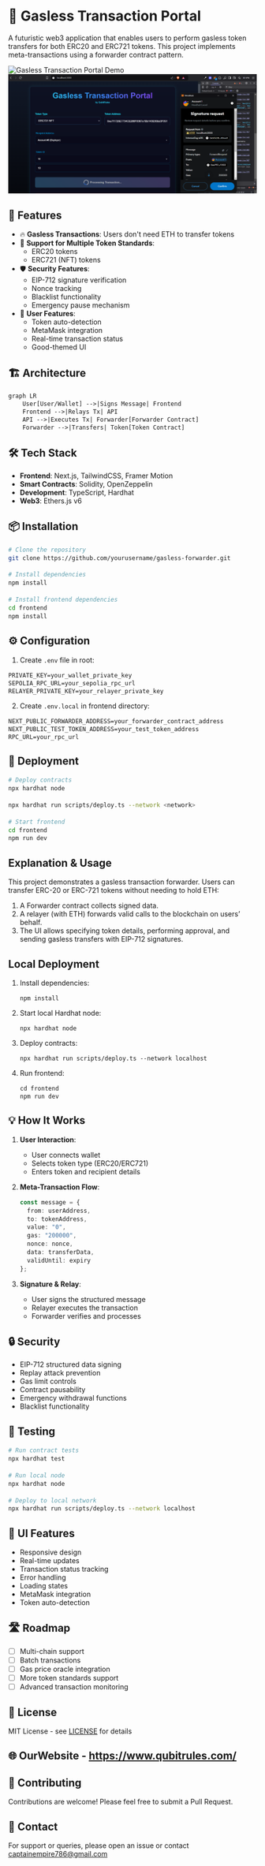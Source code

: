 # 🌟 Gasless Transaction Portal

A futuristic web3 application that enables users to perform gasless token transfers for both ERC20 and ERC721 tokens. This project implements meta-transactions using a forwarder contract pattern.

![Gasless Transaction Portal Demo](docs/demo.gif) ![Gasless Transaction Portal Image](docs/img.png)

## 🚀 Features

- 🔥 **Gasless Transactions**: Users don't need ETH to transfer tokens
- 🎨 **Support for Multiple Token Standards**:
  - ERC20 tokens
  - ERC721 (NFT) tokens
- 🛡️ **Security Features**:
  - EIP-712 signature verification
  - Nonce tracking
  - Blacklist functionality
  - Emergency pause mechanism
- 🎯 **User Features**:
  - Token auto-detection
  - MetaMask integration
  - Real-time transaction status
  - Good-themed UI

## 🏗️ Architecture

```mermaid
graph LR
    User[User/Wallet] -->|Signs Message| Frontend
    Frontend -->|Relays Tx| API
    API -->|Executes Tx| Forwarder[Forwarder Contract]
    Forwarder -->|Transfers| Token[Token Contract]
```

## 🛠️ Tech Stack

- **Frontend**: Next.js, TailwindCSS, Framer Motion
- **Smart Contracts**: Solidity, OpenZeppelin
- **Development**: TypeScript, Hardhat
- **Web3**: Ethers.js v6

## 📦 Installation

```bash
# Clone the repository
git clone https://github.com/yourusername/gasless-forwarder.git

# Install dependencies
npm install

# Install frontend dependencies
cd frontend
npm install
```

## ⚙️ Configuration

1. Create `.env` file in root:
```env
PRIVATE_KEY=your_wallet_private_key
SEPOLIA_RPC_URL=your_sepolia_rpc_url
RELAYER_PRIVATE_KEY=your_relayer_private_key
```

2. Create `.env.local` in frontend directory:
```env
NEXT_PUBLIC_FORWARDER_ADDRESS=your_forwarder_contract_address
NEXT_PUBLIC_TEST_TOKEN_ADDRESS=your_test_token_address
RPC_URL=your_rpc_url
```

## 🚀 Deployment

```bash
# Deploy contracts
npx hardhat node

npx hardhat run scripts/deploy.ts --network <network>

# Start frontend
cd frontend
npm run dev
```

## Explanation & Usage
This project demonstrates a gasless transaction forwarder. Users can transfer ERC-20 or ERC-721 tokens without needing to hold ETH:
1. A Forwarder contract collects signed data.
2. A relayer (with ETH) forwards valid calls to the blockchain on users’ behalf.
3. The UI allows specifying token details, performing approval, and sending gasless transfers with EIP-712 signatures.

## Local Deployment
1. Install dependencies:
   ```
   npm install
   ```
2. Start local Hardhat node:
   ```
   npx hardhat node
   ```
3. Deploy contracts:
   ```
   npx hardhat run scripts/deploy.ts --network localhost
   ```
4. Run frontend:
   ```
   cd frontend
   npm run dev
   ```

## 💡 How It Works

1. **User Interaction**:
   - User connects wallet
   - Selects token type (ERC20/ERC721)
   - Enters token and recipient details

2. **Meta-Transaction Flow**:
   ```typescript
   const message = {
     from: userAddress,
     to: tokenAddress,
     value: "0",
     gas: "200000",
     nonce: nonce,
     data: transferData,
     validUntil: expiry
   };
   ```

3. **Signature & Relay**:
   - User signs the structured message
   - Relayer executes the transaction
   - Forwarder verifies and processes

## 🔒 Security

- EIP-712 structured data signing
- Replay attack prevention
- Gas limit controls
- Contract pausability
- Emergency withdrawal functions
- Blacklist functionality

## 🧪 Testing

```bash
# Run contract tests
npx hardhat test

# Run local node
npx hardhat node

# Deploy to local network
npx hardhat run scripts/deploy.ts --network localhost
```

## 📱 UI Features

- Responsive design
- Real-time updates
- Transaction status tracking
- Error handling
- Loading states
- MetaMask integration
- Token auto-detection

## 🛣️ Roadmap

- [ ] Multi-chain support
- [ ] Batch transactions
- [ ] Gas price oracle integration
- [ ] More token standards support
- [ ] Advanced transaction monitoring

## 📄 License

MIT License - see [LICENSE](LICENSE) for details
## 🌐 OurWebsite - https://www.qubitrules.com/
## 🤝 Contributing

Contributions are welcome! Please feel free to submit a Pull Request.

## 📧 Contact

For support or queries, please open an issue or contact [captainempire786@gmail.com](mailto:captainempire786@gmail.com)
